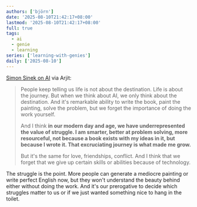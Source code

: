 ```yaml
---
authors: ['björn']
date: '2025-08-10T21:42:17+08:00'
lastmod: '2025-08-10T21:42:17+08:00'
full: true
tags:
  - ai
  - genie
  - learning
series: ['learning-with-genies']
daily: ['2025-08-10']
---
```

[Simon Sinek on AI](https://podscripts.co/podcasts/the-diary-of-a-ceo-with-steven-bartlett/simon-sinek-youre-being-lied-to-about-ais-real-purpose-and-were-teaching-our-kids-to-not-be-human) via Arjit:

> People keep telling us life is not about the destination. Life is about the journey. But when we think about AI, we only think about the destination. And it's remarkable ability to write the book, paint the painting, solve the problem, but we forget the importance of doing the work yourself.
> 
> And I think **in our modern day and age, we have underrepresented the value of struggle.  I am smarter, better at problem solving, more resourceful, not because a book exists with my ideas in it, but because I wrote it. That excruciating journey is what made me grow.**
> 
> But it's the same for love, friendships, conflict. And I think that we forget that we give up certain skills or abilities because of technology.

The struggle is the point. More people can generate a mediocre painting or write perfect English now, but they won't understand the beauty behind either without doing the work. And it's our prerogative to decide which struggles matter to us or if we just wanted something nice to hang in the toilet.

